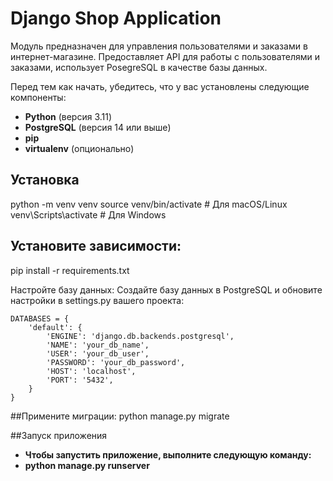 # Django Shop Application

Модуль предназначен для управления пользователями и заказами в интернет-магазине.
Предоставляет API для работы с пользователями и заказами, использует PosеgreSQL в качестве базы данных.


Перед тем как начать, убедитесь, что у вас установлены следующие компоненты:

- **Python** (версия 3.11)
- **PostgreSQL** (версия 14 или выше)
- **pip** 
- **virtualenv** (опционально)

## Установка

python -m venv venv
source venv/bin/activate  # Для macOS/Linux
venv\Scripts\activate     # Для Windows

## Установите зависимости:
pip install -r requirements.txt

Настройте базу данных:
Создайте базу данных в PostgreSQL и обновите настройки в settings.py вашего проекта:

    DATABASES = {
        'default': {
            'ENGINE': 'django.db.backends.postgresql',
            'NAME': 'your_db_name',
            'USER': 'your_db_user',
            'PASSWORD': 'your_db_password',
            'HOST': 'localhost',
            'PORT': '5432',
        }
    }

##Примените миграции:
python manage.py migrate

##Запуск приложения
- **Чтобы запустить приложение, выполните следующую команду:**
- **python manage.py runserver**




